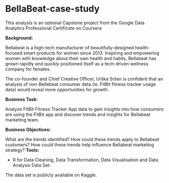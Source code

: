 # BellaBeat-case-study
This analysis is an optional Capstone project from the Google Data Analytics Professional Certificate on Coursera

**Background:**

Bellabeat is a high-tech manufacturer of beautifully-designed health-focused smart products for women since 2013. Inspiring and empowering women with knowledge about their own health and habits, Bellabeat has grown rapidly and quickly positioned itself as a tech-driven wellness company for females.

The co-founder and Chief Creative Officer, Urška Sršen is confident that an analysis of non-Bellebeat consumer data (ie. FitBit fitness tracker usage data) would reveal more opportunities for growth.

**Business Task:**

Analyze FitBit Fitness Tracker App data to gain insights into how consumers are using the FitBit app and discover trends and insights for Bellabeat marketing team.

**Business Objectives:**

What are the trends identified?
How could these trends apply to Bellabeat customers?
How could these trends help influence Bellabeat marketing strategy?
**Tools:**

- R for Data Cleaning, Data Transformation, Data Visualisation and Data Analysis
Data Set:

The data set is publicly available on Kaggle.

